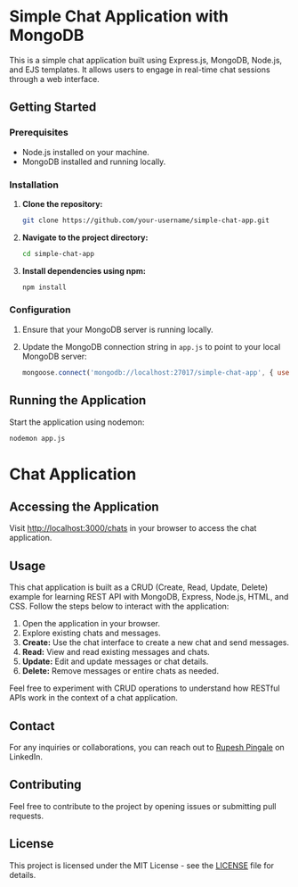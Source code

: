# Simple Chat Application with MongoDB

This is a simple chat application built using Express.js, MongoDB, Node.js, and EJS templates. It allows users to engage in real-time chat sessions through a web interface.

## Getting Started

### Prerequisites

- Node.js installed on your machine.
- MongoDB installed and running locally.

### Installation

1. **Clone the repository:**

    ```bash
    git clone https://github.com/your-username/simple-chat-app.git
    ```

2. **Navigate to the project directory:**

    ```bash
    cd simple-chat-app
    ```

3. **Install dependencies using npm:**

    ```bash
    npm install
    ```

### Configuration

1. Ensure that your MongoDB server is running locally.

2. Update the MongoDB connection string in `app.js` to point to your local MongoDB server:

    ```javascript
    mongoose.connect('mongodb://localhost:27017/simple-chat-app', { useNewUrlParser: true, useUnifiedTopology: true });
    ```

## Running the Application

Start the application using nodemon:

```bash
nodemon app.js
 ```

# Chat Application

## Accessing the Application

Visit [http://localhost:3000/chats](http://localhost:3000/chats) in your browser to access the chat application.

## Usage

This chat application is built as a CRUD (Create, Read, Update, Delete) example for learning REST API with MongoDB, Express, Node.js, HTML, and CSS. Follow the steps below to interact with the application:

1. Open the application in your browser.
2. Explore existing chats and messages.
3. **Create:** Use the chat interface to create a new chat and send messages.
4. **Read:** View and read existing messages and chats.
5. **Update:** Edit and update messages or chat details.
6. **Delete:** Remove messages or entire chats as needed.

Feel free to experiment with CRUD operations to understand how RESTful APIs work in the context of a chat application.


## Contact

For any inquiries or collaborations, you can reach out to [Rupesh Pingale](www.linkedin.com/in/rupesh-pingale-89415320b/) on LinkedIn.


## Contributing

Feel free to contribute to the project by opening issues or submitting pull requests.

## License

This project is licensed under the MIT License - see the [LICENSE](LICENSE) file for details.


